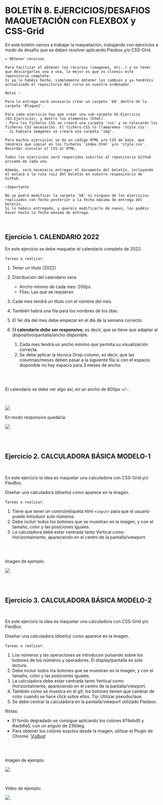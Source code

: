 # BOLETÍN 8. EJERCICIOS/DESAFIOS MAQUETACIÓN con FLEXBOX y CSS-Grid

En este boletín vamos a trabajar la maquetación, trabajando con ejercicios a modo de desafio que se deben resolver aplicando Flexbox y/o CSS-Grid.
    
    ✔️ Obtener recursos

    Para facilitar el obtener los recursos (imagenes, etc..) y no tener que descargarlas una a una, lo mejor es que os cloneis este repositorio completo.
    Si ya lo habéis hecho, simplemente obtener los cambios y ya tendréis actualizado el repositorio del curso en vuestro ordenador.

    Notas 💡
    
    Para la entrega será necesario crear un carpeta 'b8' dentro de la carpeta 'Bloque2'.

    Para cada ejercicio hay que crear una sub-carpeta XX.Ejercicio (03.Ejercicio), y dentro los elementos (html).
    - Para los ficheros CSS se creará una carpeta 'css' y se colocarán los ficheros CSS necesarios. El fichero CSS lo llamaremos 'style.css'.
    - Si hubiera imágenes se creará una carpeta "img".
    
    Para muchos ejercicios se da un código HTML y/o CSS de base, que tendréis que copiar en los ficheros 'index.html' y/o 'style.css'. Recordar vincular el CSS al HTML.

    Todos los ejercicios será requeridos subirlos al repositorio Github privado de cada uno.

    Además, será necesario entregar el documento del boletín, incluyendo el enlace a la ruta raiz del boletín en vuestro respositorio de Github.

    ⚡Importante

    No se podrá modificar la carpeta 'b8' ni ninguno de los ejercicios realizados con fecha posterior a la fecha máxima de entrega del boletín.
    Si lo habéis entregado, y quereis modificarlo de nuevo, los podéis hacer hasta la fecha máxima de entrega.
    
<br>


## Ejercicio 1. CALENDARIO 2022

En este ejercicio se debe maquetar el calendario completo de 2022. 

`Tareas a realizar`:

1. Tener un título (2022)
2. Distribución del calendario sera:
   * Ancho mínimo de cada mes: 200px.
   * Filas: Las que se requieran

3. Cada mes tendrá un título con el nombre del mes.
4. También habrá una fila para los nombres de los días.
5. El 1er día del mes debe empezar en el día de la semana correcto.


6. E**l calendario debe ser responsivo**, es decir, que se tiene que adaptar al dispositivo/pantalla/ancho disponible.
   1. Cada mes tendrá un ancho mínimo que permita su visualización correcta.
   2. Se debe aplicar la técnica Drop-column, es decir, que las columnas/meses deben pasar a la siguiente fila si con el espacio disponible no hay espacio para 3 meses de ancho.

<br><br>

El calendario se debe ver algo así, en un ancho de 800px +/-.

<br>

![](res/calendar_layout_preview.png)


En modo responsivo quedaría:

![](res/calendar_layout_preview.gif)

<br><br>


## Ejercicio 2. CALCULADORA BÁSICA MODELO-1

<br>

En este ejercicio la idea es maquetar una calculadora con CSS-Grid y/o FlexBox.

Diseñar una calculadora (diseño) como aparece en la imagen.

`Tareas a realizar`:

1. Tiene que tener un control/etiqueta html `<input>` para que el usuario puede introducir *solo* números.
2. Debe incluir todos los botones que se muestran en la imagen, y con el tamaño, color y las posiciones iguales.
3. La calculadora debe estar centrada tanto Vertical como Horizontalmente, apareciendo en el centro de la pantalla/viewport.

<br><br>

Imagen de ejemplo:

![](img/../res/calculator_layout_preview.png)

<br><br>

## Ejercicio 3. CALCULADORA BÁSICA MODELO-2

<br>

En este ejercicio la idea es maquetar una calculadora con CSS-Grid y/o FlexBox.

Diseñar una calculadora (diseño) como aparece en la imagen.

`Tareas a realizar`:

1. Los números y las operaciones se introducen pulsando sobre los botones de los números y operadores. El display/pantalla es solo lectura.
2. Debe incluir todos los botones que se muestran en la imagen, y con el tamaño, color y las posiciones iguales.
3. La calculadora debe estar centrada tanto Vertical como Horizontalmente, apareciendo en el centro de la pantalla/viewport.
4. También como se muestra en el gif, los botones tienen que cambiar de color cuando se hace click sobre ellos. Tip: Utilizar pseudoclase.
5. Se debe centrar la calculadora en la pantalla/viewport utilizado Flexbox.
   
Notas:

* El fondo degradado se consigue aplicando los colores #74ebd5 y #acb6e5, con un angulo de 236deg.
* Para obtener los colores exactos desde la imagen, utilizar el Plugin de Chrome `[VisBug](https://chrome.google.com/webstore/detail/visbug/cdockenadnadldjbbgcallicgledbeoc?hl=es)' 

<br><br>

Imagen de ejemplo:

![](img/../res/calculator2_layout_preview.png)


<br>

Video de ejemplo:

![](img/../res/calculator2_layout_preview.gif)


